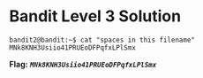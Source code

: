# Bandit Level 3 Solution

```
bandit2@bandit:~$ cat "spaces in this filename"
MNk8KNH3Usiio41PRUEoDFPqfxLPlSmx
```

**Flag:** ***`MNk8KNH3Usiio41PRUEoDFPqfxLPlSmx`*** 

